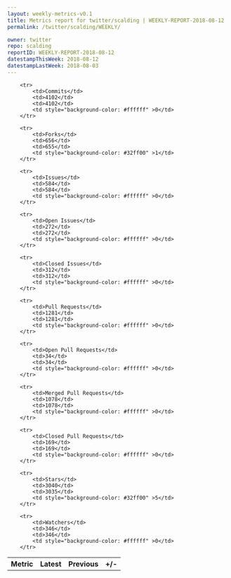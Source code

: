 ```yaml
---
layout: weekly-metrics-v0.1
title: Metrics report for twitter/scalding | WEEKLY-REPORT-2018-08-12
permalink: /twitter/scalding/WEEKLY/

owner: twitter
repo: scalding
reportID: WEEKLY-REPORT-2018-08-12
datestampThisWeek: 2018-08-12
datestampLastWeek: 2018-08-03
---
```




<table style="width: 100%;">
    <tr>
        <th>Metric</th>
        <th>Latest</th>
        <th>Previous</th>
        <th>+/-</th>
    </tr>

        <tr>
            <td>Commits</td>
            <td>4102</td>
            <td>4102</td>
            <td style="background-color: #ffffff" >0</td>
        </tr>
        
        <tr>
            <td>Forks</td>
            <td>656</td>
            <td>655</td>
            <td style="background-color: #32ff00" >1</td>
        </tr>
        
        <tr>
            <td>Issues</td>
            <td>584</td>
            <td>584</td>
            <td style="background-color: #ffffff" >0</td>
        </tr>
        
        <tr>
            <td>Open Issues</td>
            <td>272</td>
            <td>272</td>
            <td style="background-color: #ffffff" >0</td>
        </tr>
        
        <tr>
            <td>Closed Issues</td>
            <td>312</td>
            <td>312</td>
            <td style="background-color: #ffffff" >0</td>
        </tr>
        
        <tr>
            <td>Pull Requests</td>
            <td>1281</td>
            <td>1281</td>
            <td style="background-color: #ffffff" >0</td>
        </tr>
        
        <tr>
            <td>Open Pull Requests</td>
            <td>34</td>
            <td>34</td>
            <td style="background-color: #ffffff" >0</td>
        </tr>
        
        <tr>
            <td>Merged Pull Requests</td>
            <td>1078</td>
            <td>1078</td>
            <td style="background-color: #ffffff" >0</td>
        </tr>
        
        <tr>
            <td>Closed Pull Requests</td>
            <td>169</td>
            <td>169</td>
            <td style="background-color: #ffffff" >0</td>
        </tr>
        
        <tr>
            <td>Stars</td>
            <td>3040</td>
            <td>3035</td>
            <td style="background-color: #32ff00" >5</td>
        </tr>
        
        <tr>
            <td>Watchers</td>
            <td>346</td>
            <td>346</td>
            <td style="background-color: #ffffff" >0</td>
        </tr>
        
</table>
